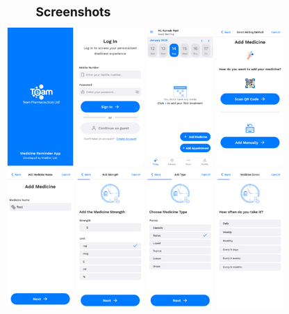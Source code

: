 # Screenshots

<div style="display: flex; justify-content: center; gap: 10px;">
  <img src="src/assets/screenshots/Medinok_Screenshot_01.png" alt="Screenshot 1" width="30%">
  <img src="src/assets/screenshots/Medinok_Screenshot_02.png" alt="Screenshot 2" width="30%">
  <img src="src/assets/screenshots/Medinok_Screenshot_03.png" alt="Screenshot 3" width="30%">
  <img src="src/assets/screenshots/Medinok_Screenshot_04.png" alt="Screenshot 3" width="30%">
</div>

<div style="display: flex; justify-content: center; gap: 10px; margin-top: 10px;">
  <img src="src/assets/screenshots/Medinok_Screenshot_05.png" alt="Screenshot 4" width="30%">
  <img src="src/assets/screenshots/Medinok_Screenshot_06.png" alt="Screenshot 5" width="30%">
  <img src="src/assets/screenshots/Medinok_Screenshot_07.png" alt="Screenshot 3" width="30%">
  <img src="src/assets/screenshots/Medinok_Screenshot_08.png" alt="Screenshot 3" width="30%">
</div>
